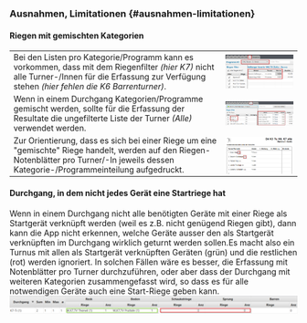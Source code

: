 ### Ausnahmen, Limitationen {#ausnahmen-limitationen}

#### Riegen mit gemischten Kategorien
<table>
  <tr>
    <td>
      Bei den Listen pro Kategorie/Programm kann es vorkommen, dass mit dem Riegenfilter <i>(hier K7)</i> nicht alle Turner-/Innen für die Erfassung zur Verfügung stehen <i>(hier fehlen die K6 Barrenturner)</i>.
    </td>
    <td>
      <img align="right" src="../assets/gemischte-kategorien-issue2.png">
    </td>
  <tr>
  <tr>
    <td>
      Wenn in einem Durchgang Kategorien/Programme gemischt werden, sollte für die Erfassung der Resultate die ungefilterte Liste der Turner <em>(Alle)</em> verwendet werden. 
    </td>
    <td>
      <img align="right" src="../assets/gemischte-kategorien-solution.png">
    </td>
  <tr>
  <tr>
    <td>        
      Zur Orientierung, dass es sich bei einer Riege um eine "gemischte" Riege handelt, werden auf den Riegen-Notenblätter pro Turner/-In jeweils dessen Kategorie-/Programmeinteilung aufgedruckt.
    </td>
    <td>
        <img align="right" src="../assets/gemischte-kategorien-issue.png">
    </td>
  <tr>
<table>

#### Durchgang, in dem nicht jedes Gerät eine Startriege hat
Wenn in einem Durchgang nicht alle benötigten Geräte mit einer Riege als Startgerät verknüpft werden (weil es z.B. nicht genügend Riegen gibt), dann kann die App nicht erkennen, welche Geräte ausser den als Startgerät verknüpften im Durchgang wirklich geturnt werden sollen.Es macht also ein Turnus mit allen als Startgerät verknüpften Geräten (grün) und die restlichen (rot) werden ignoriert. In solchen Fällen wäre es besser, die Erfassung mit Notenblätter pro Turner durchzuführen, oder aber dass der Durchgang mit weiteren Kategorien zusammengefasst wird, so dass es für alle notwendigen Geräte auch eine Start-Riege geben kann.
<br/>![](/assets/not-all-startgeraete-assigned-issue.png)